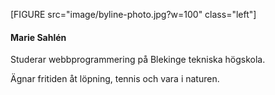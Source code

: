 <!-- <div class="author-byline">
<h3>Marie Sahlén</h3>
<img src="img/byline-photo.jpg" alt="Marie Sahlén" />

<p>Studerar webbprogrammering på Blekinge tekniska högskola.</p>
<p>Ägnar fritiden åt löpning, tennis och vara i naturen.</p>
</div> -->

<div class="author-byline">

[FIGURE src="image/byline-photo.jpg?w=100" class="left"]

<h4>Marie Sahlén</h4>
<p>Studerar webbprogrammering på Blekinge tekniska högskola.</p>
<p>Ägnar fritiden åt löpning, tennis och vara i naturen.</p>
</div>
